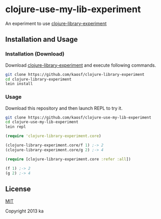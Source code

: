 # clojure-use-my-lib-experiment

An experiment to use [clojure-library-experiment](https://github.com/kaosf/clojure-library-experiment)

## Installation and Usage

### Installation (Download)

Download [clojure-library-experiment](https://github.com/kaosf/clojure-library-experiment) and execute following commands.

```sh
git clone https://github.com/kaosf/clojure-library-experiment
cd clojure-library-experiment
lein install
```

### Usage

Download this repository and then launch REPL to try it.

```sh
git clone https://github.com/kaosf/clojure-use-my-lib-experiment
cd clojure-use-my-lib-experiment
lein repl
```

```clj
(require 'clojure-library-experiment.core)

(clojure-library-experiment.core/f 1) ;-> 2
(clojure-library-experiment.core/g 2) ;-> 4
```

```clj
(require [clojure-library-experiment.core :refer :all])

(f 1) ;-> 2
(g 2) ;-> 4
```

## License

[MIT](http://opensource.org/licenses/MIT)

Copyright 2013 ka

